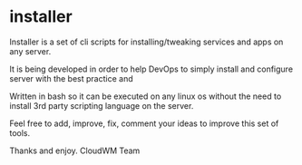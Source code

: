 # installer

Installer is a set of cli scripts for installing/tweaking services and apps on any server.

It is being developed in order to help DevOps to simply install and configure server with the best practice and 

Written in bash so it can be executed on any linux os without the need to install 3rd party scripting language on the server.

Feel free to add, improve, fix, comment your ideas to improve this set of tools.

Thanks and enjoy.
CloudWM Team